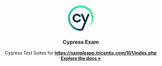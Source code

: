 <!-- PROJECT LOGO -->
<br />
<div align="center">
  <a href="https://github.com/othneildrew/Best-README-Template">
    <img src="cypress/fixtures/cypress image.jpg" alt="Logo" width="80" height="80">
  </a>

  <h3 align="center">Cypress Exam</h3>

  <p align="center">
    Cypress Test Suites for <a href = "https://sampleapp.tricentis.com/101/index.php"><strong>https://sampleapp.tricentis.com/101/index.php</strong></a>
    <br />
    <a href="https://github.com/Kenchana-glitch/Cypress-Exam.git"><strong>Explore the docs »</strong></a>
    <br />
    <br />
  </p>
</div>
